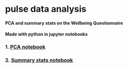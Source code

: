 # pulse data analysis
 
#### PCA and summary stats on the Wellbeing Questionnaire
#### Made with python in jupyter notebooks 

### 1. [PCA notebook](https://github.com/rebeccacombs/pulse_data_analysis/blob/main/PCA.ipynb)
### 2. [Summary stats notebook](https://github.com/rebeccacombs/pulse_data_analysis/blob/main/summary%20stats.ipynb)
